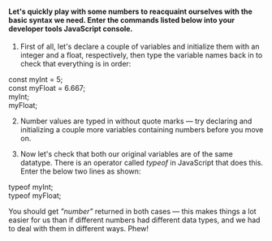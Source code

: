 #### Let's quickly play with some numbers to reacquaint ourselves with the basic syntax we need. Enter the commands listed below into your developer tools JavaScript console.

1. First of all, let's declare a couple of variables and initialize them with an integer and a float, respectively, then type the variable names back in to check that everything is in order:

<p>const myInt = 5;<br>
const myFloat = 6.667;<br>
myInt;<br>
myFloat;</p>

2. Number values are typed in without quote marks — try declaring and initializing a couple more variables containing numbers before you move on.

3. Now let's check that both our original variables are of the same datatype. There is an operator called <em>typeof</em> in JavaScript that does this. Enter the below two lines as shown:

<p>typeof myInt;<br>
typeof myFloat;</p>

You should get <em>"number"</em> returned in both cases — this makes things a lot easier for us than if different numbers had different data types, and we had to deal with them in different ways. Phew!